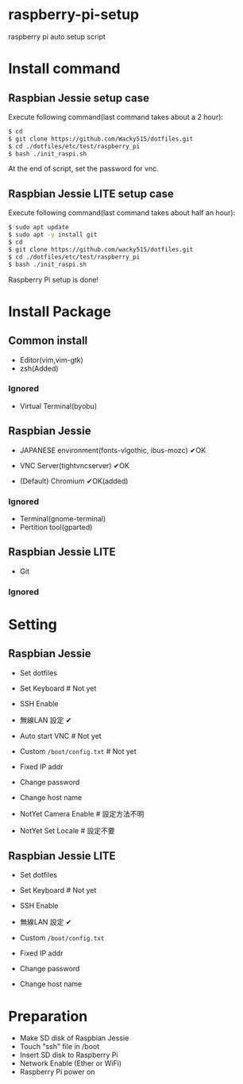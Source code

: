﻿# raspberry-pi-setup
raspberry pi auto setup script

# Install command

## Raspbian Jessie setup case
Execute following command(last command takes about a 2 hour):
```sh
$ cd
$ git clone https://github.com/Wacky515/dotfiles.git
$ cd ./dotfiles/etc/test/raspberry_pi
$ bash ./init_raspi.sh
```
At the end of script, set the password for vnc.

## Raspbian Jessie LITE setup case
Execute following command(last command takes about half an hour):
```sh
$ sudo apt update
$ sudo apt -y install git
$ cd
$ git clone https://github.com/wacky515/dotfiles.git
$ cd ./dotfiles/etc/test/raspberry_pi
$ bash ./init_raspi.sh
```
Raspberry Pi setup is done!

# Install Package

## Common install
- Editor(vim,vim-gtk)
- zsh(Added)

### Ignored
- Virtual Terminal(byobu)

## Raspbian Jessie
- JAPANESE environment(fonts-vlgothic, ibus-mozc) ✔OK
- VNC Server(tightvncserver) ✔OK

- (Default) Chromium ✔OK(added)

### Ignored
- Terminal(gnome-terminal)
- Pertition tool(gparted)

## Raspbian Jessie LITE
- Git

### Ignored

# Setting
## Raspbian Jessie
- Set dotfiles
- Set Keyboard # Not yet
- SSH Enable

- 無線LAN 設定 ✔
- Auto start VNC # Not yet

- Custom `/boot/config.txt` # Not yet

- Fixed IP addr
- Change password
- Change host name

- NotYet Camera Enable # 設定方法不明
- NotYet Set Locale # 設定不要

## Raspbian Jessie LITE
- Set dotfiles
- Set Keyboard # Not yet
- SSH Enable

- 無線LAN 設定 ✔

- Custom `/boot/config.txt`

- Fixed IP addr
- Change password
- Change host name

# Preparation
- Make SD disk of Raspbian Jessie
- Touch "ssh" file in /boot
- Insert SD disk to Raspberry Pi
- Network Enable (Ether or WiFi)
- Raspberry Pi power on
